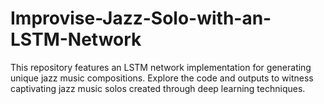 # Improvise-Jazz-Solo-with-an-LSTM-Network
This repository features an LSTM network implementation for generating unique jazz music compositions. Explore the code and outputs to witness captivating jazz music solos created through deep learning techniques.
